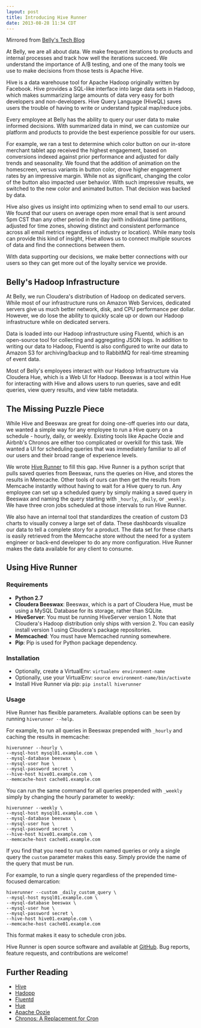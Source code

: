 ```yaml
---
layout: post
title: Introducing Hive Runner
date: 2013-08-28 11:34 CDT
---
```


Mirrored from [Belly's Tech Blog](https://tech.bellycard.com/blog/introducing-hive-runner/)

At Belly, we are all about data. We make frequent iterations to products and internal processes and track how well the iterations succeed. We understand the importance of A/B testing, and one of the many tools we use to make decisions from those tests is Apache Hive.

Hive is a data warehouse tool for Apache Hadoop originally written by Facebook. Hive provides a SQL-like interface into large data sets in Hadoop, which makes summarizing large amounts of data very easy for both developers and non-developers. Hive Query Language (HiveQL) saves users the trouble of having to write or understand typical map/reduce jobs.

Every employee at Belly has the ability to query our user data to make informed decisions. With summarized data in mind, we can customize our platform and products to provide the best experience possible for our users.

For example, we ran a test to determine which color button on our in-store merchant tablet app received the highest engagement, based on conversions indexed against prior performance and adjusted for daily trends and seasonality. We found that the addition of animation on the homescreen, versus variants in button color, drove higher engagement rates by an impressive margin. While not as significant, changing the color of the button also impacted user behavior. With such impressive results, we switched to the new color and animated button. That decision was backed by data.

Hive also gives us insight into optimizing when to send email to our users. We found that our users on average open more email that is sent around 5pm CST than any other period in the day (with individual time partitions, adjusted for time zones, showing distinct and consistent performance across all email metrics regardless of industry or location). While many tools can provide this kind of insight, Hive allows us to connect multiple sources of data and find the connections between them.

With data supporting our decisions, we make better connections with our users so they can get more out of the loyalty service we provide.

## Belly's Hadoop Infrastructure

At Belly, we run Cloudera's distribution of Hadoop on dedicated servers. While most of our infrastructure runs on Amazon Web Services, dedicated servers give us much better network, disk, and CPU performance per dollar. However, we do lose the ability to quickly scale up or down our Hadoop infrastructure while on dedicated servers.

Data is loaded into our Hadoop infrastructure using Fluentd, which is an open-source tool for collecting and aggregating JSON logs. In addition to writing our data to Hadoop, Fluentd is also configured to write our data to Amazon S3 for archiving/backup and to RabbitMQ for real-time streaming of event data.

Most of Belly's employees interact with our Hadoop Infrastructure via Cloudera Hue, which is a Web UI for Hadoop. Beeswax is a tool within Hue for interacting with Hive and allows users to run queries, save and edit queries, view query results, and view table metadata.

## The Missing Puzzle Piece

While Hive and Beeswax are great for doing one-off queries into our data, we wanted a simple way for any employee to run a Hive query on a schedule - hourly, daily, or weekly. Existing tools like Apache Oozie and Airbnb's Chronos are either too complicated or overkill for this task. We wanted a UI for scheduling queries that was immediately familiar to all of our users and their broad range of experience levels.

We wrote [Hive Runner](https://github.com/bellycard/hiverunner) to fill this gap. Hive Runner is a python script that pulls saved queries from Beeswax, runs the queries on Hive, and stores the results in Memcache. Other tools of ours can then get the results from Memcache instantly without having to wait for a Hive query to run. Any employee can set up a scheduled query by simply making a saved query in Beeswax and naming the query starting with `_hourly`, `_daily`, or `_weekly`. We have three cron jobs scheduled at those intervals to run Hive Runner.

We also have an internal tool that standardizes the creation of custom D3 charts to visually convey a large set of data. These dashboards visualize our data to tell a complete story for a product. The data set for these charts is easily retrieved from the Memcache store without the need for a system engineer or back-end developer to do any more configuration. Hive Runner makes the data available for any client to consume.

## Using Hive Runner

### Requirements

* **Python 2.7**
* **Cloudera Beeswax**: Beeswax, which is a part of Cloudera Hue, must be using a MySQL Database for its storage, rather than SQLite.
* **HiveServer**: You must be running HiveServer version 1. Note that Cloudera's Hadoop distribution only ships with version 2. You can easily install version 1 using Cloudera's package repositories.
* **Memcached**: You must have Memcached running somewhere.
* **Pip**: Pip is used for Python package dependency.

### Installation

* Optionally, create a VirtualEnv: `virtualenv environment-name`
* Optionally, use your VirtualEnv: `source environment-name/bin/activate`
* Install Hive Runner via pip: `pip install hiverunner`

### Usage

Hive Runner has flexible parameters. Available options can be seen by running `hiverunner --help`.

For example, to run all queries in Beeswax prepended with `_hourly` and caching the results in memcache:

```
hiverunner --hourly \
--mysql-host mysql01.example.com \
--mysql-database beeswax \
--mysql-user hue \
--mysql-password secret \
--hive-host hive01.example.com \
--memcache-host cache01.example.com
```

You can run the same command for all queries prepended with `_weekly` simply by changing the hourly parameter to weekly:

```
hiverunner --weekly \
--mysql-host mysql01.example.com \
--mysql-database beeswax \
--mysql-user hue \
--mysql-password secret \
--hive-host hive01.example.com \
--memcache-host cache01.example.com
```

If you find that you need to run custom named queries or only a single query the `custom` parameter makes this easy. Simply provide the name of the query that must be run.

For example, to run a single query regardless of the prepended time-focused demarcation:

```
hiverunner --custom _daily_custom_query \
--mysql-host mysql01.example.com \
--mysql-database beeswax \
--mysql-user hue \
--mysql-password secret \
--hive-host hive01.example.com \
--memcache-host cache01.example.com
```

This format makes it easy to schedule cron jobs.

Hive Runner is open source software and available at [GitHub](https://github.com/bellycard/hiverunner). Bug reports, feature requests, and contributions are welcome!

## Further Reading

* [Hive](http://hive.apache.org/)
* [Hadopp](http://hadoop.apache.org/)
* [Fluentd](http://fluentd.org/)
* [Hue](http://cloudera.github.io/hue/)
* [Apache Oozie](http://oozie.apache.org/)
* [Chronos: A Replacement for Cron](http://nerds.airbnb.com/introducing-chronos/)
